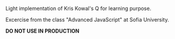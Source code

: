 Light implementation of Kris Kowal's Q for learning purpose.

Excercise from the class "Advanced JavaScript" at Sofia University.

**DO NOT USE IN PRODUCTION**